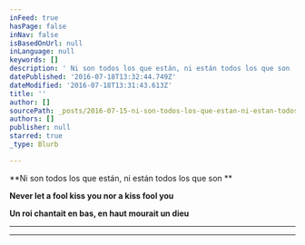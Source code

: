 ```yaml
---
inFeed: true
hasPage: false
inNav: false
isBasedOnUrl: null
inLanguage: null
keywords: []
description: ' Ni son todos los que están, ni están todos los que son '
datePublished: '2016-07-18T13:32:44.749Z'
dateModified: '2016-07-18T13:31:43.613Z'
title: ''
author: []
sourcePath: _posts/2016-07-15-ni-son-todos-los-que-estan-ni-estan-todos-los-que-son.md
authors: []
publisher: null
starred: true
_type: Blurb

---
```

**Ni son todos los que están, ni están todos los que son **

**Never let a fool kiss you nor a kiss fool you**

**Un roi chantait en bas, en haut mourait un dieu**

****

****